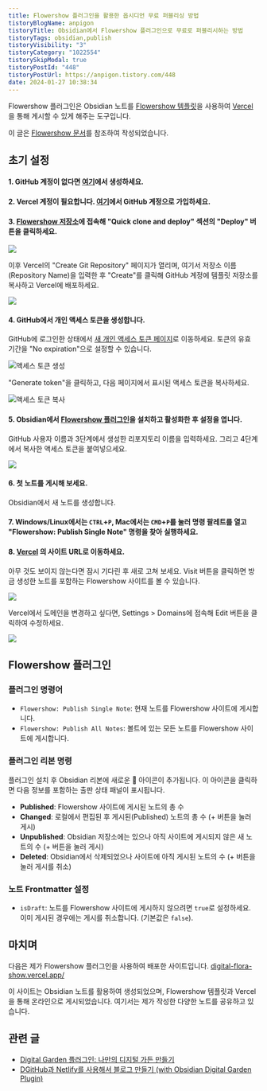 ```yaml
---
title: Flowershow 플러그인을 활용한 옵시디언 무료 퍼블리싱 방법
tistoryBlogName: anpigon
tistoryTitle: Obsidian에서 Flowershow 플러그인으로 무료로 퍼블리시하는 방법
tistoryTags: obsidian,publish
tistoryVisibility: "3"
tistoryCategory: "1022554"
tistorySkipModal: true
tistoryPostId: "448"
tistoryPostUrl: https://anpigon.tistory.com/448
date: 2024-01-27 10:38:34
---
```

 Flowershow 플러그인은 Obsidian 노트를 [Flowershow 템플릿](https://github.com/datopian/flowershow)을 사용하여 [Vercel](https://vercel.com/)을 통해 게시할 수 있게 해주는 도구입니다.

이 글은 [Flowershow 문서](https://flowershow.app/docs/publish-howto)를 참조하여 작성되었습니다.

## 초기 설정

#### 1. GitHub 계정이 없다면 [여기](https://github.com/signup)에서 생성하세요.

#### 2. Vercel 계정이 필요합니다. [여기](https://vercel.com/signup)에서 GitHub 계정으로 가입하세요.

#### 3. [Flowershow 저장소](https://github.com/datopian/flowershow)에 접속해 "Quick clone and deploy" 섹션의 "Deploy" 버튼을 클릭하세요.


![](https://i.imgur.com/geLvjXO.png)


이후 Vercel의 "Create Git Repository" 페이지가 열리며, 여기서 저장소 이름(Repository Name)을 입력한 후 "Create"를 클릭해 GitHub 계정에 템플릿 저장소를 복사하고 Vercel에 배포하세요.

 ![](https://i.imgur.com/VwIGodB.png)

#### 4. GitHub에서 개인 액세스 토큰을 생성합니다.

GitHub에 로그인한 상태에서 [새 개인 액세스 토큰 페이지](https://github.com/settings/tokens/new?scopes=repo)로 이동하세요. 토큰의 유효 기간을 "No expiration"으로 설정할 수 있습니다. 

![액세스 토큰 생성](https://i.imgur.com/jZyoMvu.png)


"Generate token"을 클릭하고, 다음 페이지에서 표시된 액세스 토큰을 복사하세요.


![액세스 토큰 복사](https://i.imgur.com/t3uXDUe.png)

#### 5. Obsidian에서 [Flowershow 플러그인](https://obsidian.md/plugins?id=flowershow)을 설치하고 활성화한 후 설정을 엽니다.

GitHub 사용자 이름과 3단계에서 생성한 리포지토리 이름을 입력하세요. 그리고 4단계에서 복사한 액세스 토큰을 붙여넣으세요.


![](https://i.imgur.com/N1POhSu.png)

#### 6. 첫 노트를 게시해 보세요.

Obsidian에서 새 노트를 생성합니다.

#### 7. Windows/Linux에서는 `CTRL`+`P`, Mac에서는 `CMD`+`P`를 눌러 명령 팔레트를 열고 "Flowershow: Publish Single Note" 명령을 찾아 실행하세요.

#### 8. [Vercel](https://vercel.com/dashboard) 의 사이트 URL로 이동하세요.
아무 것도 보이지 않는다면 잠시 기다린 후 새로 고쳐 보세요. Visit 버튼을 클릭하면 방금 생성한 노트를 포함하는 Flowershow 사이트를 볼 수 있습니다.


![](https://i.imgur.com/7fq88t4.png)


Vercel에서 도메인을 변경하고 싶다면, Settings > Domains에 접속해 Edit 버튼을 클릭하여 수정하세요.


![](https://i.imgur.com/LqpYsOa.png)

## Flowershow 플러그인

### 플러그인 명령어

- `Flowershow: Publish Single Note`: 현재 노트를 Flowershow 사이트에 게시합니다.
- `Flowershow: Publish All Notes`: 볼트에 있는 모든 노트를 Flowershow 사이트에 게시합니다.

### 플러그인 리본 명령

플러그인 설치 후 Obsidian 리본에 새로운 🌱 아이콘이 추가됩니다. 이 아이콘을 클릭하면 다음 정보를 포함하는 출판 상태 패널이 표시됩니다.

- **Published**: Flowershow 사이트에 게시된 노트의 총 수
- **Changed**: 로컬에서 편집된 후 게시된(Published) 노트의 총 수 (+ 버튼을 눌러 게시)
- **Unpublished**: Obsidian 저장소에는 있으나 아직 사이트에 게시되지 않은 새 노트의 수 (+ 버튼을 눌러 게시)
- **Deleted**: Obsidian에서 삭제되었으나 사이트에 아직 게시된 노트의 수 (+ 버튼을 눌러 게시를 취소)

### 노트 Frontmatter 설정

- `isDraft`: 노트를 Flowershow 사이트에 게시하지 않으려면 `true`로 설정하세요. 이미 게시된 경우에는 게시를 취소합니다. (기본값은 `false`).

## 마치며

다음은 제가 Flowershow 플러그인을 사용하여 배포한 사이트입니다. 
[digital-flora-show.vercel.app/](https://digital-flora-show.vercel.app/)

이 사이트는 Obsidian 노트를 활용하여 생성되었으며, Flowershow 템플릿과 Vercel을 통해 온라인으로 게시되었습니다. 여기서는 제가 작성한 다양한 노트를 공유하고 있습니다.

## 관련 글
- [Digital Garden 플러그인: 나만의 디지털 가든 만들기](https://anpigon.tistory.com/164)
- [DGitHub과 Netlify를 사용해서 블로그 만들기 (with Obsidian Digital Garden Plugin)](https://anpigon.tistory.com/167)